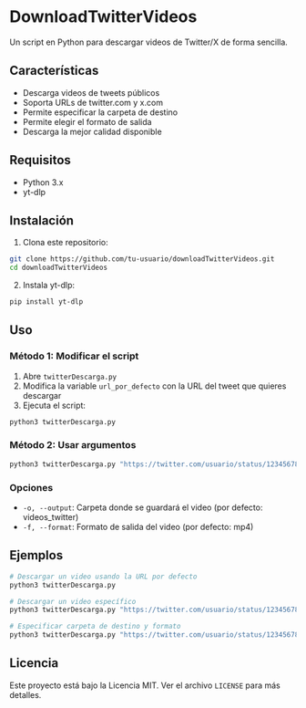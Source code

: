 # DownloadTwitterVideos

Un script en Python para descargar videos de Twitter/X de forma sencilla.

## Características

- Descarga videos de tweets públicos
- Soporta URLs de twitter.com y x.com
- Permite especificar la carpeta de destino
- Permite elegir el formato de salida
- Descarga la mejor calidad disponible

## Requisitos

- Python 3.x
- yt-dlp

## Instalación

1. Clona este repositorio:
```bash
git clone https://github.com/tu-usuario/downloadTwitterVideos.git
cd downloadTwitterVideos
```

2. Instala yt-dlp:
```bash
pip install yt-dlp
```

## Uso

### Método 1: Modificar el script

1. Abre `twitterDescarga.py`
2. Modifica la variable `url_por_defecto` con la URL del tweet que quieres descargar
3. Ejecuta el script:
```bash
python3 twitterDescarga.py
```

### Método 2: Usar argumentos

```bash
python3 twitterDescarga.py "https://twitter.com/usuario/status/123456789" -o "carpeta_destino" -f "mp4"
```

### Opciones

- `-o, --output`: Carpeta donde se guardará el video (por defecto: videos_twitter)
- `-f, --format`: Formato de salida del video (por defecto: mp4)

## Ejemplos

```bash
# Descargar un video usando la URL por defecto
python3 twitterDescarga.py

# Descargar un video específico
python3 twitterDescarga.py "https://twitter.com/usuario/status/123456789"

# Especificar carpeta de destino y formato
python3 twitterDescarga.py "https://twitter.com/usuario/status/123456789" -o "mis_videos" -f "mp4"
```

## Licencia

Este proyecto está bajo la Licencia MIT. Ver el archivo `LICENSE` para más detalles. 